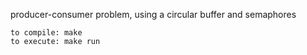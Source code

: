 producer-consumer problem, using a circular buffer and semaphores
```
to compile: make
to execute: make run
```
